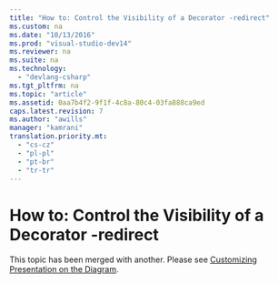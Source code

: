 ```yaml
---
title: "How to: Control the Visibility of a Decorator -redirect"
ms.custom: na
ms.date: "10/13/2016"
ms.prod: "visual-studio-dev14"
ms.reviewer: na
ms.suite: na
ms.technology: 
  - "devlang-csharp"
ms.tgt_pltfrm: na
ms.topic: "article"
ms.assetid: 0aa7b4f2-9f1f-4c8a-80c4-03fa888ca9ed
caps.latest.revision: 7
ms.author: "awills"
manager: "kamrani"
translation.priority.mt: 
  - "cs-cz"
  - "pl-pl"
  - "pt-br"
  - "tr-tr"
---
```

# How to: Control the Visibility of a Decorator -redirect
This topic has been merged with another. Please see [Customizing Presentation on the Diagram](../modeling/customizing-presentation-on-the-diagram.md).